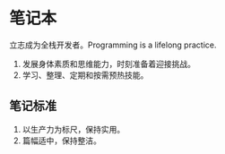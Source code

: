 # 笔记本

立志成为全栈开发者。Programming is a lifelong practice.

1. 发展身体素质和思维能力，时刻准备着迎接挑战。
2. 学习、整理、定期和按需预热技能。

## 笔记标准

1. 以生产力为标尺，保持实用。
2. 篇幅适中，保持整洁。
